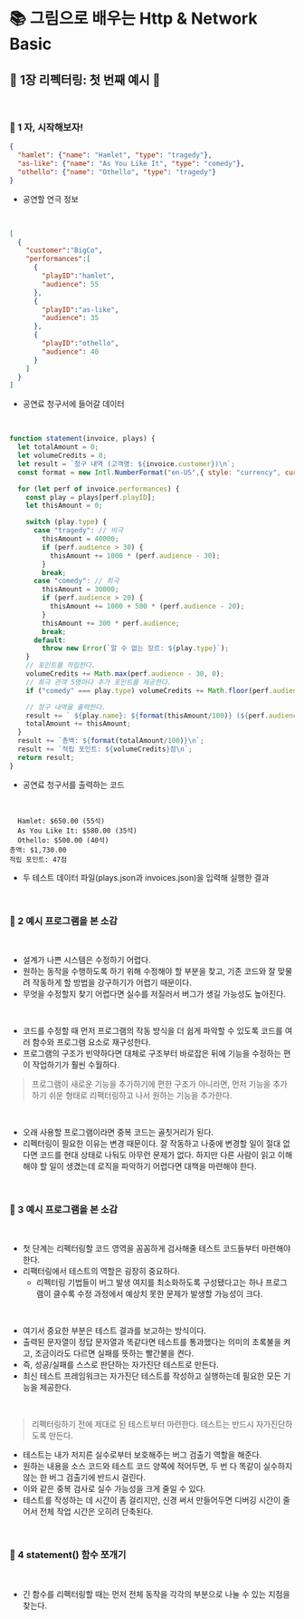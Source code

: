 # 📚 그림으로 배우는 Http & Network Basic
## 📖 1장 리펙터링: 첫 번째 예시 🔎

<br>

### 📍 1 자, 시작해보자! 

```json
{
  "hamlet": {"name": "Hamlet", "type": "tragedy"},
  "as-like": {"name": "As You Like It", "type": "comedy"},
  "othello": {"name": "Othello", "type": "tragedy"}
}
```
- 공연할 연극 정보

<br>

```json
[
  {
    "customer":"BigCo",
    "performances":[
      {
        "playID":"hamlet",
        "audience": 55
      },
      {
        "playID":"as-like",
        "audience": 35
      },
      {
        "playID":"othello",
        "audience": 40
      }
    ]
  }
]
```
- 공연료 청구서에 들어갈 데이터 

<br>

```js
function statement(invoice, plays) {
  let totalAmount = 0;
  let volumeCredits = 0;
  let result = `청구 내역 (고객명: ${invoice.customer})\n`;
  const format = new Intl.NumberFormat("en-US",{ style: "currency", currency: "USD", minimumFractionDigits: 2}).format;

  for (let perf of invoice.performances) {
    const play = plays[perf.playID];
    let thisAmount = 0;

    switch (play.type) {
      case "tragedy": // 비극
        thisAmount = 40000;
        if (perf.audience > 30) {
          thisAmount += 1000 * (perf.audience - 30);
        }
        break;
      case "comedy": // 희극
        thisAmount = 30000;
        if (perf.audience > 20) {
          thisAmount += 1000 + 500 * (perf.audience - 20);
        }
        thisAmount += 300 * perf.audience;
        break;
      default:
        throw new Error(`알 수 없는 장르: ${play.type}`);
    }
    // 포인트를 적립한다.
    volumeCredits += Math.max(perf.audience - 30, 0);
    // 희극 관객 5명마다 추가 포인트를 제공한다. 
    if ("comedy" === play.type) volumeCredits += Math.floor(perf.audience / 5);

    // 청구 내역을 출력한다. 
    result += ` ${play.name}: ${format(thisAmount/100)} (${perf.audience}석)\n`;
    totalAmount += thisAmount;
  }
  result += `총액: ${format(totalAmount/100)}\n`;
  result += `적립 포인트: ${volumeCredits}점\n`;
  return result;
}
```
- 공연료 청구서를 출력하는 코드 

<br>

```console
  Hamlet: $650.00 (55석)
  As You Like It: $580.00 (35석)
  Othello: $500.00 (40석)
총액: $1,730.00
적립 포인트: 47점
```
- 두 테스트 데이터 파일(plays.json과 invoices.json)을 입력해 실행한 결과 

<br>

### 📍 2 예시 프로그램을 본 소감

<br>

- 설계가 나쁜 시스템은 수정하기 어렵다. 
- 원하는 동작을 수행하도록 하기 위해 수정해야 할 부분을 찾고, 기존 코드와 잘 맞물려 작동하게 할 방법을 강구하기가 어렵기 때문이다. 
- 무엇을 수정할지 찾기 어렵다면 실수를 저질러서 버그가 생길 가능성도 높아진다. 

<br>

- 코드를 수정할 때 먼저 프로그램의 작동 방식을 더 쉽게 파악할 수 있도록 코드를 여러 함수와 프로그램 요소로 재구성한다. 
- 프로그램의 구조가 빈약하다면 대체로 구조부터 바로잡은 뒤에 기능을 수정하는 편이 작업하기가 훨씬 수월하다.

> 프로그램이 새로운 기능을 추가하기에 편한 구조가 아니라면, 먼저 기능을 추가하기 쉬운 형태로 리팩터링하고 나서 원하는 기능을 추가한다. 

<br>

- 오래 사용할 프로그램이라면 중복 코드는 골칫거리가 된다. 
- 리펙터링이 필요한 이유는 변경 때문이다. 잘 작동하고 나중에 변경할 일이 절대 없다면 코드를 현대 상태로 나둬도 아무런 문제가 없다. 하지만 다른 사람이 읽고 이해해야 할 일이 생겼는데 로직을 파악하기 어렵다면 대책을 마련해야 한다. 

<br>

### 📍 3 예시 프로그램을 본 소감

<br>

- 첫 단계는 리펙터링할 코드 영역을 꼼꼼하게 검사해줄 테스트 코드들부터 마련해야 한다.
- 리팩터링에서 테스트의 역할은 굉장히 중요하다. 
  - 리펙터링 기법들이 버그 발생 여지를 최소화하도록 구성됐다고는 하나 프로그램이 클수록 수정 과정에서 예상치 못한 문제가 발생할 가능성이 크다. 

<br>

- 여기서 중요한 부분은 테스트 결과를 보고하는 방식이다. 
- 출력된 문자열이 정답 문자열과 똑같다면 테스트를 통과했다는 의미의 초록불을 켜고, 조금이라도 다르면 실패를 뜻하는 빨간불을 켠다. 
- 즉, 성공/실패를 스스로 판단하는 자가진단 테스트로 만든다.
- 최신 테스트 프레임워크는 자가진단 테스트를 작성하고 실행하는데 필요한 모든 기능을 제공한다. 

<br>

> 리펙터링하기 전에 제대로 된 테스트부터 마련한다. 테스트는 반드시 자가진단하도록 만든다. 

- 테스트는 내가 저지른 실수로부터 보호해주는 버그 검출기 역할을 해준다. 
- 원하는 내용을 소스 코드와 테스트 코드 양쪽에 적어두면, 두 번 다 똑같이 실수하지 않는 한 버그 검출기에 반드시 걸린다. 
- 이와 같은 중복 검사로 실수 가능성을 크게 줄일 수 있다. 
- 테스트를 작성하는 데 시간이 좀 걸리지만, 신경 써서 만들어두면 디버깅 시간이 줄어서 전체 작업 시간은 오히려 단축된다. 

<br>

### 📍 4 statement() 함수 쪼개기 

<br>

- 긴 함수를 리펙터링할 때는 먼저 전체 동작을 각각의 부분으로 나눌 수 있는 지점을 찾는다. 


